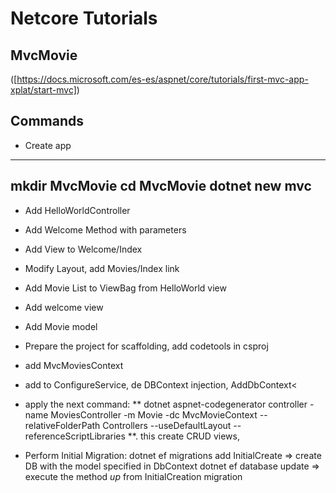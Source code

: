 # Netcore Tutorials 
## MvcMovie
([https://docs.microsoft.com/es-es/aspnet/core/tutorials/first-mvc-app-xplat/start-mvc]) 

## Commands

- Create app

---------------
mkdir MvcMovie
cd MvcMovie
dotnet new mvc
---------------
  

- Add HelloWorldController

- Add Welcome Method with parameters

- Add View to Welcome/Index

- Modify Layout, add Movies/Index link

- Add Movie List to ViewBag from HelloWorld view

- Add welcome view

- Add Movie model
- Prepare the project for scaffolding, add codetools in csproj
- add MvcMoviesContext
- add to ConfigureService, de DBContext injection, AddDbContext<
- apply the next command: ** dotnet aspnet-codegenerator controller -name MoviesController -m Movie -dc MvcMovieContext --relativeFolderPath Controllers --useDefaultLayout --referenceScriptLibraries **. this create CRUD views, 
- Perform Initial Migration: 
dotnet ef migrations add InitialCreate => create DB with the model specified in DbContext
dotnet ef database update => execute the method *up* from InitialCreation migration
